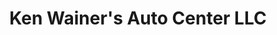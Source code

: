 ---
title: "Ken Wainer's Auto Center LLC"
url: /sylvania/ken-wainers-auto-center-llc/
shop: car repair
---